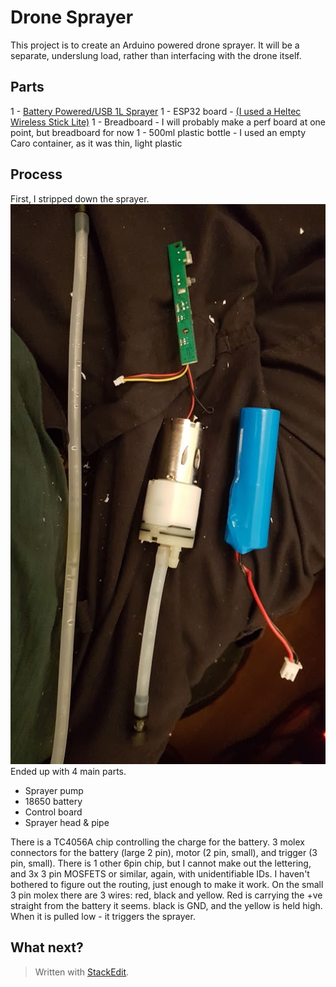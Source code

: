 
# Drone Sprayer
This project is to create an Arduino powered drone sprayer. It will be a separate, underslung load, rather than interfacing with the drone itself.

## Parts
1 - [Battery Powered/USB 1L Sprayer](https://www.amazon.co.uk/dp/B083M8X6PG/ref=cm_sw_em_r_mt_)
1 - ESP32 board - [(I used a Heltec Wireless Stick Lite)](https://heltec.org/project/wireless-stick-lite/)
1 - Breadboard - I will probably make a perf board at one point, but breadboard for now
1 - 500ml plastic bottle - I used an empty Caro container, as it was thin, light plastic

## Process

First, I stripped down the sprayer. ![Stripped sprayer](20191004_200301.jpg)
Ended up with 4 main parts.

- Sprayer pump
- 18650 battery
- Control board
- Sprayer head & pipe

There is a TC4056A chip controlling the charge for the battery. 3 molex connectors for the battery (large 2 pin), motor (2 pin, small), and trigger (3 pin, small).
There is 1 other 6pin chip, but I cannot make out the lettering, and 3x 3 pin MOSFETS or similar, again, with unidentifiable IDs. I haven't bothered to figure out the routing, just enough to make it work.
On the small 3 pin molex there are 3 wires: red, black and yellow. Red is carrying the +ve straight from the battery it seems. black is GND, and the yellow is held high. When it is pulled low - it triggers the sprayer.


## What next?

> Written with [StackEdit](https://stackedit.io/).
